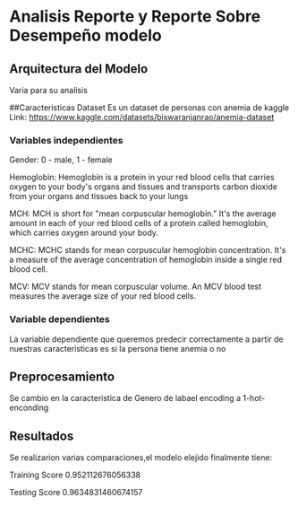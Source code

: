 # Analisis Reporte y Reporte Sobre Desempeño modelo

## Arquitectura del Modelo

Varia para su analisis

##Caracteristicas Dataset
Es un dataset de personas con anemia de kaggle
Link:
https://www.kaggle.com/datasets/biswaranjanrao/anemia-dataset

### Variables independientes

Gender: 0 - male, 1 - female


Hemoglobin: Hemoglobin is a protein in your red blood cells that carries oxygen to your body's organs and tissues and transports carbon dioxide from your organs and tissues back to your lungs


MCH: MCH is short for "mean corpuscular hemoglobin." It's the average amount in each of your red blood cells of a protein called hemoglobin, which carries oxygen around your body.


MCHC: MCHC stands for mean corpuscular hemoglobin concentration. It's a measure of the average concentration of hemoglobin inside a single red blood cell.


MCV: MCV stands for mean corpuscular volume. An MCV blood test measures the average size of your red blood cells.

### Variable dependientes

La variable dependiente que queremos predecir correctamente a partir de nuestras caracteristicas es si la persona tiene anemia o no

## Preprocesamiento

Se cambio en la caracteristica de Genero de labael encoding a 1-hot-enconding

## Resultados

Se realizarion varias comparaciones,el modelo elejido finalmente tiene:


Training Score 0.952112676056338


Testing Score 0.9634831460674157
